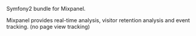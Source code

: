 Symfony2 bundle for Mixpanel. 

Mixpanel provides real-time analysis, visitor retention analysis and event tracking. (no page view tracking)